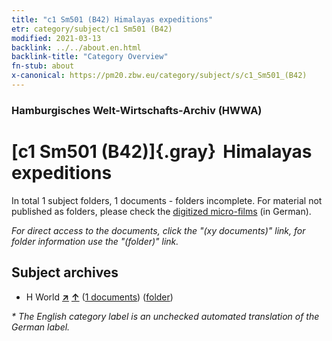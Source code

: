 ```yaml
---
title: "c1 Sm501 (B42) Himalayas expeditions"
etr: category/subject/c1 Sm501 (B42)
modified: 2021-03-13
backlink: ../../about.en.html
backlink-title: "Category Overview"
fn-stub: about
x-canonical: https://pm20.zbw.eu/category/subject/s/c1_Sm501_(B42)
---
```


### Hamburgisches Welt-Wirtschafts-Archiv (HWWA)
# [c1 Sm501 (B42)]{.gray}&#8201; Himalayas expeditions&#160; 





In total 1 subject folders, 1 documents - folders incomplete.
For material not published as folders, please check the [digitized micro-films](/film/h1_sh.de.html) (in German).

_For direct access to the documents, click the "(xy documents)" link, for folder information use the "(folder)" link._

## Subject archives


- H World [**&nearr;**](../../../geo/i/141728/about.en.html "World (all folders)") [**&uarr;**](../../../geo/about.en.html#H "Country category system") (<a href="https://pm20.zbw.eu/dfgview/sh/141728,144201" title="about: World : Himalayas expeditions" target="_blank">1 documents</a>) ([folder](../../../../folder/sh/1417xx/141728/1442xx/144201/about.en.html))


_* The English category label is an unchecked automated translation of the German label._

